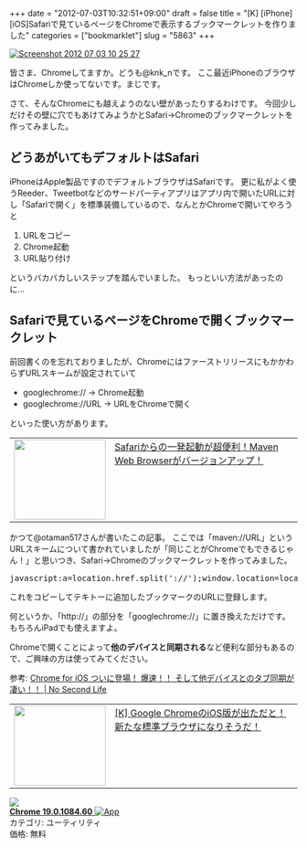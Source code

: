 +++
date = "2012-07-03T10:32:51+09:00"
draft = false
title = "[K] [iPhone][iOS]Safariで見ているページをChromeで表示するブックマークレットを作りました"
categories = ["bookmarklet"]
slug = "5863"
+++

<div class="center"><a href="http://knk-n.com/images/2012/07/screenshot_2012-07-03_10.25.27.jpg"><img src="http://knk-n.com/images/2012/07/screenshot_2012-07-03_10.25.27.jpg" alt="Screenshot 2012 07 03 10 25 27" title="screenshot_2012-07-03_10.25.27.jpg" border="0" width="" height="" /></a></div>

皆さま、Chromeしてますか。どうも@knk_nです。
ここ最近iPhoneのブラウザはChromeしか使ってないです。まじです。

さて、そんなChromeにも越えようのない壁があったりするわけです。
今回少しだけその壁に穴でもあけてみようかとSafari→Chromeのブックマークレットを作ってみました。<!--more--><h2>どうあがいてもデフォルトはSafari</h2>
iPhoneはApple製品ですのでデフォルトブラウザはSafariです。
更に私がよく使うReeder、Tweetbotなどのサードパーティアプリはアプリ内で開いたURLに対し「Safariで開く」を標準装備しているので、なんとかChromeで開いてやろうと
<ol>
<li>URLをコピー</li>
<li>Chrome起動</li>
<li>URL貼り付け</li>
</ol>
というバカバカしいステップを踏んでいました。
もっといい方法があったのに…

<h2>Safariで見ているページをChromeで開くブックマークレット</h2>
前回書くのを忘れておりましたが、ChromeにはファーストリリースにもかかわらずURLスキームが設定されていて
<ul>
<li>googlechrome://  → Chrome起動</li>
<li>googlechrome://URL → URLをChromeで開く</li>
</ul>
といった使い方があります。

<table width="100%"><td valign="top" width="160"><a href="http://diwao.com/2011/09/safarimaven-web-browser.html" target="_blank"><img border="0" src="http://capture.heartrails.com/160x140/border?http://diwao.com/2011/09/safarimaven-web-browser.html" alt="" width="160" height="140" /></a></td><td valign="top"><a  href="http://diwao.com/2011/09/safarimaven-web-browser.html" target="_blank">Safariからの一発起動が超便利！Maven Web Browserがバージョンアップ！</a><script type="text/javascript">var url = "http://diwao.com/2011/09/safarimaven-web-browser.html";</script><script src="http://api.b.st-hatena.com/entry.count?url=http://diwao.com/2011/09/safarimaven-web-browser.html&callback=hatebTxt"></script>
</td></table>
かつて@otaman517さんが書いたこの記事。
ここでは「maven://URL」というURLスキームについて書かれていましたが「同じことがChromeでもできるじゃん！」と思いつき、Safari→Chromeのブックマークレットを作ってみました。
<pre class="brush:js;">
javascript:a=location.href.split('://');window.location=location.href.replace(a[0],'googlechrome');
</pre>
これをコピーしてテキトーに追加したブックマークのURLに登録します。

何というか、「http://」の部分を「googlechrome://」に置き換えただけです。
もちろんiPadでも使えますよ。

Chromeで開くことによって<strong>他のデバイスと同期される</strong>など便利な部分もあるので、ご興味の方は使ってみてください。

参考: <a  href="http://www.ttcbn.net/no_second_life/archives/23982" target="_blank">Chrome for iOS ついに登場！ 爆速！！ そして他デバイスとのタブ同期が凄い！！ | No Second Life</a><script type="text/javascript">var url = "http://www.ttcbn.net/no_second_life/archives/23982";</script><script src="http://api.b.st-hatena.com/entry.count?url=http://www.ttcbn.net/no_second_life/archives/23982&callback=hatebTxt"></script>
<table width="100%"><td valign="top" width="160"><a href="http://knk-n.com/2012/06/29/google-chrome-iphone/" target="_blank"><img border="0" src="http://capture.heartrails.com/160x140/border?http://knk-n.com/2012/06/29/google-chrome-iphone/" alt="" width="160" height="140" /></a></td><td valign="top"><a  href="http://knk-n.com/2012/06/29/google-chrome-iphone/" target="_blank">[K] Google ChromeのiOS版が出ただと！ 新たな標準ブラウザになりそうだ！</a><script type="text/javascript">var url = "http://knk-n.com/2012/06/29/google-chrome-iphone/";</script><script src="http://api.b.st-hatena.com/entry.count?url=http://knk-n.com/2012/06/29/google-chrome-iphone/&callback=hatebTxt"></script>
</td></table>

<table class="appstorehelper"><a href="http://itunes.apple.com/jp/app/chrome/id535886823?mt=8&uo=4" rel="nofollow" target="_blank"><img class="appstorehelper_appicn" src="http://a4.mzstatic.com/us/r1000/083/Purple/v4/73/f3/c5/73f3c5b2-e4fe-6d27-78a3-8bfe172ee9fc/owDbNMXqwkLZaQGxTG2Tug-temp-upload.vdxyyzzi.png" /></a><div class="appstorehelper_text"><a href="http://itunes.apple.com/jp/app/chrome/id535886823?mt=8&uo=4" rel="nofollow" target="_blank"><b>Chrome 19.0.1084.60</b> <img alt="App" src="http://ax.phobos.apple.com.edgesuite.net/ja_jp/images/web/linkmaker/badge_appstore-sm.gif" style="vertical-align: text-bottom;" /></b></a><br />カテゴリ: ユーティリティ<br />価格: 無料<br clear="all" /></div>
</table>
